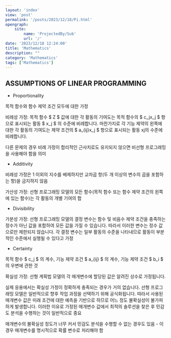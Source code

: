 ```yaml
---
layout: 'index'
view: 'post'
permalink: '/posts/2023/12/18/Pi.html'
opengraph:
    site:
        name: 'ProjectedBy/Sub'
        url: '/'
date: '2023/12/18 12:24:00'
title: 'Mathematics'
description: ""
category: 'Mathematics'
tags: ['Mathematics']
---
```


## ASSUMPTIONS OF LINEAR PROGRAMMING

- Proportionality

목적 함수와 함수 제약 조건 모두에 대한 가정

비례성 가정: 목적 함수 $ Z $ 값에 대한 각 활동의 기여도는 목적 함수의 $ c_jx_j $ 항으로 표시되는 활동 $ x_j $ 의 수준에 비례합니다. 마찬가지로 각 기능 제약의 왼쪽에 대한 각 활동의 기여도는 제약 조건의 $ a_{ij}x_j $ 항으로 표시되는 활동 xj의 수준에 비례합니다.

다른 문제의 경우 비례 가정이 합리적인 근사치로도 유지되지 않으면 비선형 프로그래밍을 사용해야 함을 의미

- Additivity

비례성 가정은 1 이외의 지수를 배제하지만 교차곱 항(두 개 이상의 변수의 곱을 포함하는 항)을 금지하지 않음

가산성 가정: 선형 프로그래밍 모델의 모든 함수(목적 함수 또는 함수 제약 조건의 왼쪽에 있는 함수)는 각 활동의 개별 기여의 합

- Divisibility

가분성 가정: 선형 프로그래밍 모델의 결정 변수는 함수 및 비음수 제약 조건을 충족하는 정수가 아닌 값을 포함하여 모든 값을 가질 수 있습니다. 따라서 이러한 변수는 정수 값으로만 제한되지 않습니다. 각 결정 변수는 일부 활동의 수준을 나타내므로 활동이 부분적인 수준에서 실행될 수 있다고 가정

- Certainty

목적 함수 $ c_j $ 의 계수, 기능 제약 조건 $ a_{ij} $ 의 계수, 기능 제약 조건 $ b_i $ 의 우변에 관한 것

확실성 가정: 선형 계획법 모델의 각 매개변수에 할당된 값은 알려진 상수로 가정됩니다.

실제 응용에서는 확실성 가정이 정확하게 충족되는 경우가 거의 없습니다. 선형 프로그래밍 모델은 일반적으로 향후 작업 과정을 선택하기 위해 공식화됩니다. 따라서 사용된 매개변수 값은 미래 조건에 대한 예측을 기반으로 하므로 어느 정도 불확실성이 불가피하게 발생합니다. 이러한 이유로 가정된 매개변수 값에서 최적의 솔루션을 찾은 후 민감도 분석을 수행하는 것이 일반적으로 중요

매개변수의 불확실성 정도가 너무 커서 민감도 분석을 수행할 수 없는 경우도 있음 - 이 경우 매개변수를 명시적으로 확률 변수로 처리해야 함

